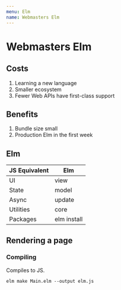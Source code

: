 ```yaml
---
menu: Elm
name: Webmasters Elm
---
```


# Webmasters Elm

## Costs

1. Learning a new language
2. Smaller ecosystem
3. Fewer Web APIs have first-class support

## Benefits

1. Bundle size small
2. Production Elm in the first week

## Elm

JS Equivalent | Elm
--- | ---
UI | view
State | model
Async | update
Utilities | core
Packages | elm install

## Rendering a page

### Compiling

Compiles to JS.

```shell
elm make Main.elm --output elm.js
```


